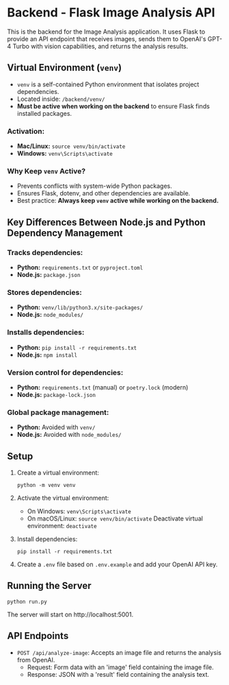# Backend - Flask Image Analysis API

This is the backend for the Image Analysis application. It uses Flask to provide an API endpoint that receives images, sends them to OpenAI's GPT-4 Turbo with vision capabilities, and returns the analysis results.

 ## Virtual Environment (`venv`)

- `venv` is a self-contained Python environment that isolates project dependencies.
- Located inside: `/backend/venv/`
- **Must be active when working on the backend** to ensure Flask finds installed packages.

### Activation:
- **Mac/Linux:** `source venv/bin/activate`
- **Windows:** `venv\Scripts\activate`

### Why Keep `venv` Active?
- Prevents conflicts with system-wide Python packages.
- Ensures Flask, dotenv, and other dependencies are available.
- Best practice: **Always keep `venv` active while working on the backend.**

## Key Differences Between Node.js and Python Dependency Management

   ### Tracks dependencies:
   - **Python:** `requirements.txt` or `pyproject.toml`
   - **Node.js:** `package.json`

   ### Stores dependencies:
   - **Python:** `venv/lib/python3.x/site-packages/`
   - **Node.js:** `node_modules/`

   ### Installs dependencies:
   - **Python:** `pip install -r requirements.txt`
   - **Node.js:** `npm install`

   ### Version control for dependencies:
   - **Python:** `requirements.txt` (manual) or `poetry.lock` (modern)
   - **Node.js:** `package-lock.json`

   ### Global package management:
   - **Python:** Avoided with `venv/`
   - **Node.js:** Avoided with `node_modules/`

   
## Setup

1. Create a virtual environment:
   ```
   python -m venv venv
   ```


2. Activate the virtual environment:
   - On Windows: `venv\Scripts\activate`
   - On macOS/Linux: `source venv/bin/activate`
   Deactivate virtual environment: `deactivate`

3. Install dependencies:
   ```
   pip install -r requirements.txt
   ```

4. Create a `.env` file based on `.env.example` and add your OpenAI API key.

## Running the Server

```
python run.py
```

The server will start on http://localhost:5001.

## API Endpoints

- `POST /api/analyze-image`: Accepts an image file and returns the analysis from OpenAI.
  - Request: Form data with an 'image' field containing the image file.
  - Response: JSON with a 'result' field containing the analysis text. 